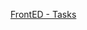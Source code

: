 [FrontED - Tasks](https://docs.google.com/spreadsheets/d/11p36QL7n7uietqpBh9JLu5JKLGJas0uf74MtaiXCKyU/edit#gid=0)

